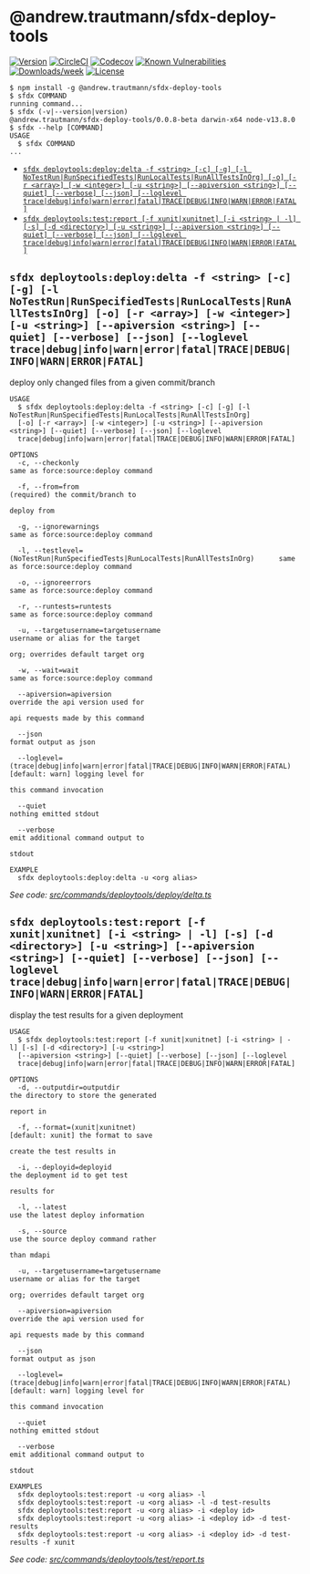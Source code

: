@andrew.trautmann/sfdx-deploy-tools
=====================



[![Version](https://img.shields.io/npm/v/@andrew.trautmann/sfdx-deploy-tools.svg)](https://npmjs.org/package/@andrew.trautmann/sfdx-deploy-tools)
[![CircleCI](https://circleci.com/gh/atraut93/sfdx-deploy-tools/tree/master.svg?style=shield)](https://circleci.com/gh/atraut93/sfdx-deploy-tools/tree/master)
[![Codecov](https://codecov.io/gh/atraut93/sfdx-deploy-tools/branch/master/graph/badge.svg)](https://codecov.io/gh/atraut93/sfdx-deploy-tools)
[![Known Vulnerabilities](https://snyk.io/test/github/atraut93/sfdx-deploy-tools/badge.svg)](https://snyk.io/test/github/atraut93/sfdx-deploy-tools)
[![Downloads/week](https://img.shields.io/npm/dw/@andrew.trautmann/sfdx-deploy-tools.svg)](https://npmjs.org/package/@andrew.trautmann/sfdx-deploy-tools)
[![License](https://img.shields.io/npm/l/@andrew.trautmann/sfdx-deploy-tools.svg)](https://github.com/andrew.trautmann/sfdx-deploy-tools/blob/master/package.json)

<!-- toc -->

<!-- tocstop -->
<!-- install -->
<!-- usage -->
```sh-session
$ npm install -g @andrew.trautmann/sfdx-deploy-tools
$ sfdx COMMAND
running command...
$ sfdx (-v|--version|version)
@andrew.trautmann/sfdx-deploy-tools/0.0.8-beta darwin-x64 node-v13.8.0
$ sfdx --help [COMMAND]
USAGE
  $ sfdx COMMAND
...
```
<!-- usagestop -->
<!-- commands -->
* [`sfdx deploytools:deploy:delta -f <string> [-c] [-g] [-l NoTestRun|RunSpecifiedTests|RunLocalTests|RunAllTestsInOrg] [-o] [-r <array>] [-w <integer>] [-u <string>] [--apiversion <string>] [--quiet] [--verbose] [--json] [--loglevel trace|debug|info|warn|error|fatal|TRACE|DEBUG|INFO|WARN|ERROR|FATAL]`](#sfdx-deploytoolsdeploydelta--f-string--c--g--l-notestrunrunspecifiedtestsrunlocaltestsrunalltestsinorg--o--r-array--w-integer--u-string---apiversion-string---quiet---verbose---json---loglevel-tracedebuginfowarnerrorfataltracedebuginfowarnerrorfatal)
* [`sfdx deploytools:test:report [-f xunit|xunitnet] [-i <string> | -l] [-s] [-d <directory>] [-u <string>] [--apiversion <string>] [--quiet] [--verbose] [--json] [--loglevel trace|debug|info|warn|error|fatal|TRACE|DEBUG|INFO|WARN|ERROR|FATAL]`](#sfdx-deploytoolstestreport--f-xunitxunitnet--i-string---l--s--d-directory--u-string---apiversion-string---quiet---verbose---json---loglevel-tracedebuginfowarnerrorfataltracedebuginfowarnerrorfatal)

## `sfdx deploytools:deploy:delta -f <string> [-c] [-g] [-l NoTestRun|RunSpecifiedTests|RunLocalTests|RunAllTestsInOrg] [-o] [-r <array>] [-w <integer>] [-u <string>] [--apiversion <string>] [--quiet] [--verbose] [--json] [--loglevel trace|debug|info|warn|error|fatal|TRACE|DEBUG|INFO|WARN|ERROR|FATAL]`

deploy only changed files from a given commit/branch

```
USAGE
  $ sfdx deploytools:deploy:delta -f <string> [-c] [-g] [-l NoTestRun|RunSpecifiedTests|RunLocalTests|RunAllTestsInOrg] 
  [-o] [-r <array>] [-w <integer>] [-u <string>] [--apiversion <string>] [--quiet] [--verbose] [--json] [--loglevel 
  trace|debug|info|warn|error|fatal|TRACE|DEBUG|INFO|WARN|ERROR|FATAL]

OPTIONS
  -c, --checkonly                                                                   same as force:source:deploy command

  -f, --from=from                                                                   (required) the commit/branch to
                                                                                    deploy from

  -g, --ignorewarnings                                                              same as force:source:deploy command

  -l, --testlevel=(NoTestRun|RunSpecifiedTests|RunLocalTests|RunAllTestsInOrg)      same as force:source:deploy command

  -o, --ignoreerrors                                                                same as force:source:deploy command

  -r, --runtests=runtests                                                           same as force:source:deploy command

  -u, --targetusername=targetusername                                               username or alias for the target
                                                                                    org; overrides default target org

  -w, --wait=wait                                                                   same as force:source:deploy command

  --apiversion=apiversion                                                           override the api version used for
                                                                                    api requests made by this command

  --json                                                                            format output as json

  --loglevel=(trace|debug|info|warn|error|fatal|TRACE|DEBUG|INFO|WARN|ERROR|FATAL)  [default: warn] logging level for
                                                                                    this command invocation

  --quiet                                                                           nothing emitted stdout

  --verbose                                                                         emit additional command output to
                                                                                    stdout

EXAMPLE
  sfdx deploytools:deploy:delta -u <org alias>
```

_See code: [src/commands/deploytools/deploy/delta.ts](https://github.com/atraut93/sfdx-deploy-tools/blob/v0.0.8-beta/src/commands/deploytools/deploy/delta.ts)_

## `sfdx deploytools:test:report [-f xunit|xunitnet] [-i <string> | -l] [-s] [-d <directory>] [-u <string>] [--apiversion <string>] [--quiet] [--verbose] [--json] [--loglevel trace|debug|info|warn|error|fatal|TRACE|DEBUG|INFO|WARN|ERROR|FATAL]`

display the test results for a given deployment

```
USAGE
  $ sfdx deploytools:test:report [-f xunit|xunitnet] [-i <string> | -l] [-s] [-d <directory>] [-u <string>] 
  [--apiversion <string>] [--quiet] [--verbose] [--json] [--loglevel 
  trace|debug|info|warn|error|fatal|TRACE|DEBUG|INFO|WARN|ERROR|FATAL]

OPTIONS
  -d, --outputdir=outputdir                                                         the directory to store the generated
                                                                                    report in

  -f, --format=(xunit|xunitnet)                                                     [default: xunit] the format to save
                                                                                    create the test results in

  -i, --deployid=deployid                                                           the deployment id to get test
                                                                                    results for

  -l, --latest                                                                      use the latest deploy information

  -s, --source                                                                      use the source deploy command rather
                                                                                    than mdapi

  -u, --targetusername=targetusername                                               username or alias for the target
                                                                                    org; overrides default target org

  --apiversion=apiversion                                                           override the api version used for
                                                                                    api requests made by this command

  --json                                                                            format output as json

  --loglevel=(trace|debug|info|warn|error|fatal|TRACE|DEBUG|INFO|WARN|ERROR|FATAL)  [default: warn] logging level for
                                                                                    this command invocation

  --quiet                                                                           nothing emitted stdout

  --verbose                                                                         emit additional command output to
                                                                                    stdout

EXAMPLES
  sfdx deploytools:test:report -u <org alias> -l
  sfdx deploytools:test:report -u <org alias> -l -d test-results
  sfdx deploytools:test:report -u <org alias> -i <deploy id>
  sfdx deploytools:test:report -u <org alias> -i <deploy id> -d test-results
  sfdx deploytools:test:report -u <org alias> -i <deploy id> -d test-results -f xunit
```

_See code: [src/commands/deploytools/test/report.ts](https://github.com/atraut93/sfdx-deploy-tools/blob/v0.0.8-beta/src/commands/deploytools/test/report.ts)_
<!-- commandsstop -->
